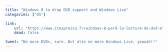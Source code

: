```yaml
---
title: "Windows 8 to drop DVD support and Windows Live"
categories: ["OS"]

link:
    url: "https://www.itespresso.fr/windows-8-perd-la-lecture-de-dvd-et-windows-live-53038.html"
    dead: false

tweet: "No more DVDs, sure. But also no more Windows Live, yeaaah!!"
---
```

